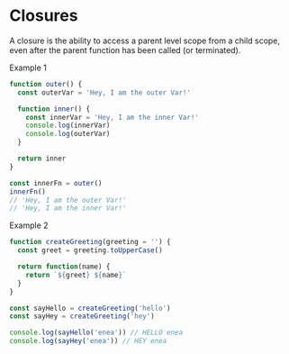 # Closures

A closure is the ability to access a parent level scope from a child scope, even after the parent function has been called (or terminated).

Example 1

```js
function outer() {
  const outerVar = 'Hey, I am the outer Var!'

  function inner() {
    const innerVar = 'Hey, I am the inner Var!'
    console.log(innerVar)
    console.log(outerVar)
  }

  return inner
}

const innerFn = outer()
innerFn()
// 'Hey, I am the outer Var!'
// 'Hey, I am the inner Var!'
```

Example 2

```js
function createGreeting(greeting = '') {
  const greet = greeting.toUpperCase()

  return function(name) {
    return `${greet} ${name}`
  }
}

const sayHello = createGreeting('hello')
const sayHey = createGreeting('hey')

console.log(sayHello('enea')) // HELLO enea
console.log(sayHey('enea')) // HEY enea
```
